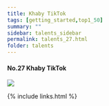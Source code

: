 ```yaml
---
title: Khaby TikTok
tags: [getting_started,top1_50]
summary: ""
sidebar: talents_sidebar
permalink: talents_27.html
folder: talents
---
```



#### No.27 Khaby TikTok
![](https://yt3.ggpht.com/hDIJ--fSEAS1F6pKdcAocH9DIc5s7doS_-Jk7R-_F0pVvYHeqxNg57ydje0Fg3lOftWkQrTEfSg=s176-c-k-c0x00ffffff-no-rj)






{% include links.html %}
